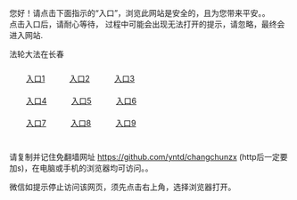 您好！请点击下面指示的“入口”，浏览此网站是安全的，且为您带来平安。。 <br/>
点击入口后，请耐心等待， 过程中可能会出现无法打开的提示，请忽略，最终会进入网站. </br>

法轮大法在长春<br/>
<div style="padding:10px"><a style="margin:20px" target="_blank" href="https://d2cocxckjf5yxr.cloudfront.net/2Qpsp?mchnvnpx" id="ccLink1" rel="nofollow">入口1</a> <a target="_blank" style="margin:20px" href="https://d1lhomqdftn8s6.cloudfront.net/2Qpsp?gvbftx" id="ccLink2" rel="nofollow">入口2</a> <a style="margin:20px" target="_blank" href="https://d3gnm38g4uit7q.cloudfront.net/2Qpsp?wtlnu" id="ccLink3" rel="nofollow">入口3</a></div>

<div style="padding:10px" ><a style="margin:20px" target="_blank" href="https://d2cocxckjf5yxr.cloudfront.net/2Qpsp?mchnvnpx" id="ccLink4" rel="nofollow">入口4</a> <a style="margin:20px" href="https://d1lhomqdftn8s6.cloudfront.net/2Qpsp?gvbftx" target="_blank" id="ccLink5" rel="nofollow">入口5</a> <a style="margin:20px" href="https://d3gnm38g4uit7q.cloudfront.net/2Qpsp?wtlnu" target="_blank" id="ccLink6" rel="nofollow">入口6</a></div>

<div style="padding:10px"><a style="margin:20px" target="_blank" href="https://d2cocxckjf5yxr.cloudfront.net/2Qpsp?mchnvnpx" id="ccLink7" rel="nofollow">入口7</a> <a style="margin:20px" href="https://d1lhomqdftn8s6.cloudfront.net/2Qpsp?gvbftx" target="_blank" id="ccLink8" rel="nofollow">入口8</a> <a style="margin:20px" target="_blank" href="https://d3gnm38g4uit7q.cloudfront.net/2Qpsp?wtlnu" id="ccLink9" rel="nofollow">入口9</a></div>

<br/>



请复制并记住免翻墙网址 https://github.com/yntd/changchunzx (http后一定要加s)，在电脑或手机的浏览器均可访问。。<br/>

微信如提示停止访问该网页，须先点击右上角，选择浏览器打开。
